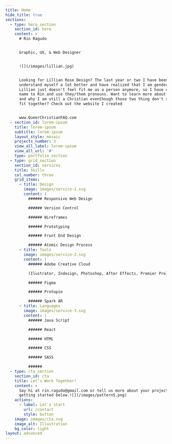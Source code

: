 ```yaml
---
title: Home
hide_title: true
sections:
  - type: hero_section
    section_id: hero
    content: >
      # Rin Ragudo


      Graphic, UX, & Web Designer


      ![](/images/lillian.jpg)


      Looking for Lillian Rose Design? The last year or two I have been able to
      understand myself a lot better and have realized that I am gender-fluid.
      Lillian just doesn't feel fit me as a person anymore, so I have changed my
      name to Rin and use they/them pronouns. Want to learn more about LGBTQ+
      and why I am still a Christian eventhough those two thing don't seem to
      fit together? Check out the website I created 


      www.QueerChristianFAQ.com
  - section_id: lorem-ipsum
    title: lorem-ipsum
    subtitle: lorem-ipsum
    layout_style: mosaic
    projects_number: 3
    view_all_label: lorem-ipsum
    view_all_url: '#'
    type: portfolio_section
  - type: grid_section
    section_id: services
    title: Skills
    col_number: three
    grid_items:
      - title: Design
        image: images/service-1.svg
        content: |
          ###### Responsive Web Design

          ###### Version Control

          ###### Wireframes

          ###### Prototyping

          ###### Front End Design

          ###### Atomic Design Process
      - title: Tools
        image: images/service-2.svg
        content: |
          ###### Adobe Creative Cloud 

          (Ilustrator, Indesign, Photoshop, After Effects, Premier Pro)

          ###### Figma

          ###### Protopie

          ###### Spark AR
      - title: Languages
        image: images/service-3.svg
        content: |
          ###### Java Script

          ###### React

          ###### HTML

          ###### CSS

          ###### SASS

          ######
  - type: cta_section
    section_id: cta
    title: Let’s Work Together!
    content: >
      Say hi at rin.ragudo@gmail.com or tell us more about your project by
      getting started below.![](/images/pattern5.png)
    actions:
      - label: Let's start
        url: /contact
        style: button
    image: images/cta.svg
    image_alt: Illustration
    bg_color: light
layout: advanced
---
```

